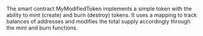 The smart contract MyModifiedToken implements a simple token with the ability to mint (create) and burn (destroy) tokens. It uses a mapping to track balances of addresses and modifies the total supply accordingly through the mint and burn functions.
